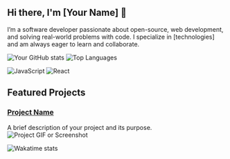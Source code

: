 ## Hi there, I'm [Your Name] 👋

I’m a software developer passionate about open-source, web development, and solving real-world problems with code. I specialize in [technologies] and am always eager to learn and collaborate.

![Your GitHub stats](https://github-readme-stats.vercel.app/api?username=Munendrakushwaha&show_icons=true&theme=radical)
![Top Languages](https://github-readme-stats.vercel.app/api/top-langs/?username=Munendrakushwaha&layout=compact)

![JavaScript](https://img.shields.io/badge/JavaScript-Expert-blue)
![React](https://img.shields.io/badge/React-Expert-green)

## Featured Projects

### [Project Name]([https://github.com/yourusername/project-name](https://github.com/Munendrakushwaha/events-backend))
A brief description of your project and its purpose.  
![Project GIF or Screenshot](https://yourprojectlink.com/demo.gif)

![Wakatime stats](https://github-readme-stats.vercel.app/api/wakatime?username=yourusername)
